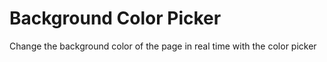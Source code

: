 # Background Color Picker
Change the background color of the page in real time with the color picker
